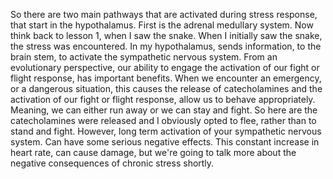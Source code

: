 So there are two main pathways that are activated during stress response, that
start in the hypothalamus. First is the adrenal medullary system. Now think
back to lesson 1, when I saw the snake. When I initially saw the snake, the
stress was encountered. In my hypothalamus, sends information, to the brain
stem, to activate the sympathetic nervous system. From an evolutionary
perspective, our ability to engage the activation of our fight or flight
response, has important benefits. When we encounter an emergency, or a
dangerous situation, this causes the release of catecholamines and the
activation of our fight or flight response, allow us to behave appropriately.
Meaning, we can either run away or we can stay and fight. So here are the
catecholamines were released and I obviously opted to flee, rather than to
stand and fight. However, long term activation of your sympathetic nervous
system. Can have some serious negative effects. This constant increase in heart
rate, can cause damage, but we're going to talk more about the negative
consequences of chronic stress shortly.
